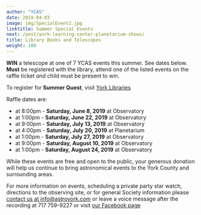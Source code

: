 ```yaml
---
author: "YCAS"
date: 2019-04-03
image: img/SpecialEvent2.jpg
linktitle: Summer Special Events
next: /post/york-learning-center-planetarium-shows/
title: Library Books and Telescopes
weight: 100
---
```

**WIN** a telescope at one of 7 YCAS events this summer. See dates below. **Must** be registered with the library, attend one of the listed events on the raffle ticket *and* child must be present to win.

To register for **Summer Quest**, visit [York Libraries](https://www.yorklibraries.org/library-services-programs/summerquest-2019)

Raffle dates are: 

*  at 8:00pm - **Saturday, June  8, 2019** at Observatory
*  at 1:00pm - **Saturday, June 22, 2019** at Observatory
*  at 9:00pm - **Saturday, July 13, 2019** at Observatory
*  at 4:00pm - **Saturday, July 20, 2019** at Planetarium
*  at 1:00pm - **Saturday, July 27, 2019** at Observatory
*  at 9:00pm - **Saturday, August 10, 2019** at Observatory
*  at 1:00pm - **Saturday, August 24, 2019** at Observatory
 
While these events are free and open to the public, your generous donation will help us continue to bring astronomical events to the York County and surrounding areas.

For more information on events, scheduling a private party star watch, directions to the observing site, or for general Society information please [contact us at info@astroyork.com](info@astroyork.com) or leave a voice message after the recording at 717 759-9227 or visit [our Facebook page](https://www.facebook.com/astroyork)